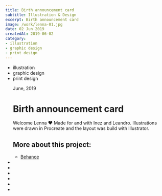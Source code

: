 ```yaml
---
title: Birth announcement card
subtitle: Illustration & Design
excerpt: Birth announcement card
image: /work/lenna-01.jpg
date: 02 Jun 2019
createdAt: 2019-06-02
category: 
- illustration
- graphic design
- print design
---
```


<ul class="tags">
    <li>illustration</li>
    <li>graphic design</li>
    <li>print design</li>
</ul>
<ul class="gallery masonry">
    <div class="content">
        <p class="content-date">June, 2019</p>
        <h1>Birth announcement card</h1>
        <p>Welcome Lenna ♥️ Made for and with Inez and Leandro. Illustrations were drawn in Procreate and the layout was build with Illustrator.</p>
        <h2>More about this project:</h2>
        <ul class="music-list">
            <li><a target="_blank" rel="noreferrer" href="https://www.behance.net/gallery/89733155/Birth-announcement-card" class="heart">Behance</a></li>
        </ul>
    </div>
    <li><img src="/work/lenna-02.jpg" alt=""></li>
    <li><img src="/work/lenna-01.jpg" alt=""></li>
    <li><img src="/work/th-lenna.jpg" alt=""></li>
    <li><img src="/work/lenna-04.jpg" alt=""></li>
    <li><img src="/work/lenna-03.jpg" alt=""></li>
    <li><img src="/work/lenna-06.jpg" alt=""></li>
</ul>